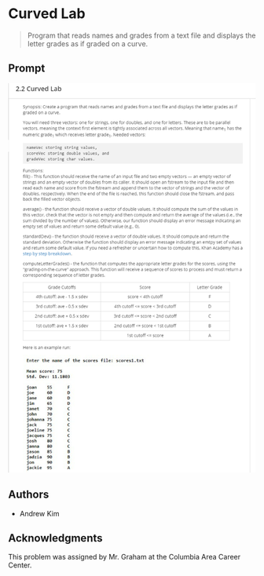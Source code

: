 # Curved Lab

> Program that reads names and grades from a text file and displays the letter grades as if graded on a curve.

## Prompt

![Curved Lab Prompt](https://github.com/ahkim3/Curved-Lab/blob/main/Curved%20Lab%20Prompt.png?raw=true "Prompt")

## Authors
- Andrew Kim

## Acknowledgments

This problem was assigned by Mr. Graham at the Columbia Area Career Center.
